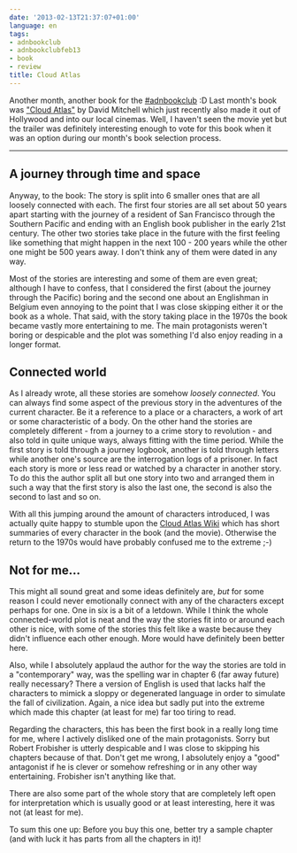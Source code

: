 ```yaml
---
date: '2013-02-13T21:37:07+01:00'
language: en
tags:
- adnbookclub
- adnbookclubfeb13
- book
- review
title: Cloud Atlas
---
```



Another month, another book for the [#adnbookclub][abc] :D Last month's book was ["Cloud Atlas"][ca] by David Mitchell which just recently also made it out of Hollywood and into our local cinemas. Well, I haven't seen the movie yet but the trailer was definitely interesting enough to vote for this book when it was an option during our month's book selection process.

---------------------

## A journey through time and space

Anyway, to the book: The story is split into 6 smaller ones that are all loosely connected with each. The first four stories are all set about 50 years apart starting with the journey of a resident of San Francisco through the Southern Pacific and ending with an English book publisher in the early 21st century. The other two stories take place in the future with the first feeling like something that might happen in the next 100 - 200 years while the other one might be 500 years away. I don't think any of them were dated in any way.

Most of the stories are interesting and some of them are even great; although I have to confess, that I considered the first (about the journey through the Pacific) boring and the second one about an Englishman in Belgium even annoying to the point that I was close skipping either it or the book as a whole. That said, with the story taking place in the 1970s the book became vastly more entertaining to me. The main protagonists weren't boring or despicable and the plot was something I'd also enjoy reading in a longer format.


## Connected world

As I already wrote, all these stories are somehow *loosely connected*. You can always find some aspect of the previous story in the adventures of the current character. Be it a reference to a place or a characters, a work of art or some characteristic of a body. On the other hand the stories are completely different - from a journey to a crime story to revolution - and also told in quite unique ways, always fitting with the time period. While the first story is told through a journey logbook, another is told through letters while another one's source are the interrogation logs of a prisoner. In fact each story is more or less read or watched by a character in another story. To do this the author split all but one story into two and arranged them in such a way that the first story is also the last one, the second is also the second to last and so on.

With all this jumping around the amount of characters introduced, I was actually quite happy to stumble upon the [Cloud Atlas Wiki][wiki] which has short summaries of every character in the book (and the movie). Otherwise the return to the 1970s would have probably confused me to the extreme ;-)

## Not for me...

This might all sound great and some ideas definitely are, *but* for some reason I could never emotionally connect with any of the characters except perhaps for one. One in six is a bit of a letdown. While I think the whole connected-world plot is neat and the way the stories fit into or around each other is nice, with some of the stories this felt like a waste because they didn't influence each other enough. More would have definitely been better here.

Also, while I absolutely applaud the author for the way the stories are told in a "contemporary" way, was the spelling war in chapter 6 (far away future) really necessary? There a version of English is used that lacks half the characters to mimick a sloppy or degenerated language in order to simulate the fall of civilization. Again, a nice idea but sadly put into the extreme which made this chapter (at least for me) far too tiring to read.

Regarding the characters, this has been the first book in a really long time for me, where I actively disliked one of the main protagonists. Sorry but Robert Frobisher is utterly despicable and I was close to skipping his chapters because of that. Don't get me wrong, I absolutely enjoy a "good" antagonist if he is clever or somehow refreshing or in any other way entertaining. Frobisher isn't anything like that.

There are also some part of the whole story that are completely left open for interpretation which is usually good or at least interesting, here it was not (at least for me).

To sum this one up: Before you buy this one, better try a sample chapter (and with luck it has parts from all the chapters in it)!

[abc]: http://adnbookclub.tumblr.com/
[ca]: http://www.goodreads.com/book/show/49628.Cloud_Atlas
[wiki]: http://cloudatlas.wikia.com/wiki/Cloud_Atlas_Wiki
